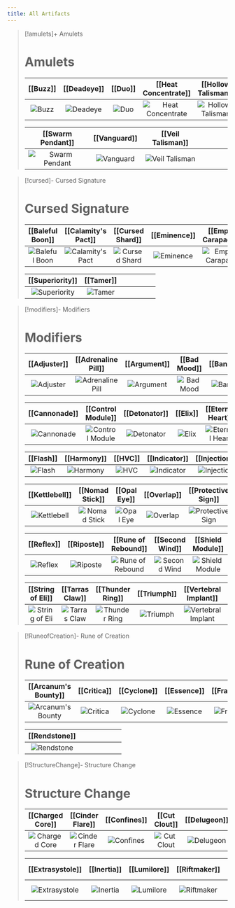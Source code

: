 ```yaml
---
title: All Artifacts
---
```


> [!amulets]+ Amulets
> # Amulets
> | [[Buzz]] | [[Deadeye]] | [[Duo]] | [[Heat Concentrate]] | [[Hollow Talisman]] | [[Juju]] | [[Soothe Stone]] |
> |:---:|:---:|:---:|:---:|:---:|:---:|:---:|
> | ![Buzz](Buzz.png) | ![Deadeye](Deadeye.png) | ![Duo](Duo.png) | ![Heat Concentrate](Heat%20Concentrate.png) | ![Hollow Talisman](HollowTalisman_Icon.png) | ![Juju](Juju.png) | ![Soothe Stone](Soothe%20Stone.png) |
>
> | [[Swarm Pendant]] | [[Vanguard]] | [[Veil Talisman]] |  |  |  |  |
> |:---:|:---:|:---:|:---:|:---:|:---:|:---:|
> | ![Swarm Pendant](SwarmPendant_icon.png) | ![Vanguard](Vanguard.png) | ![Veil Talisman](Veil%20Talisman.png) |  |  |  |  |

> [!cursed]- Cursed Signature
> # Cursed Signature
> 
> | [[Baleful Boon]] | [[Calamity's Pact]] | [[Cursed Shard]] | [[Eminence]] | [[Empty Carapace]] | [[Greed's Gambit]] | [[Ritual Vessel]] |
> |:---:|:---:|:---:|:---:|:---:|:---:|:---:|
> | ![Baleful Boon](BalefulBoon.png) | ![Calamity's Pact](Calamity_s%20Pact.png) | ![Cursed Shard](CursedShard_icon.png) | ![Eminence](Eminence_Icon.png) | ![Empty Carapace](EmptyCarapace_Icon.png) | ![Greed's Gambit](GreedsGambit.png) | ![Ritual Vessel](RitualVessel_icon.png) |
>
> | [[Superiority]] | [[Tamer]] |  |  |  |  |  |
> |:---:|:---:|:---:|:---:|:---:|:---:|:---:|
> | ![Superiority](Superiority.png) | ![Tamer](Tamer.png) |  |  |  |  |  |

> [!modifiers]- Modifiers
> # Modifiers
> | [[Adjuster]] | [[Adrenaline Pill]] | [[Argument]] | [[Bad Mood]] | [[BaneSeal]] | [[Bayonet]] | [[Blue Pill]] |
> |:---:|:---:|:---:|:---:|:---:|:---:|:---:|
> | ![Adjuster](Adjuster.png) | ![Adrenaline Pill](Adrenaline%20pill_icon.png) | ![Argument](Argument.png) | ![Bad Mood](Bad_Mood.png) | ![BaneSeal](BaneSeal.png) | ![Bayonet](Bayonet.png) | ![Blue Pill](Blue_pill_icon.png) |
> 
> | [[Cannonade]] | [[Control Module]] | [[Detonator]] | [[Elix]] | [[Eternal Heart]] | [[First Impression]] | [[Flame Draft]] |
> |:---:|:---:|:---:|:---:|:---:|:---:|:---:|
> | ![Cannonade](Cannonade.png) | ![Control Module](Control_Module.png) | ![Detonator](Detonator.png) | ![Elix](Elix.png) | ![Eternal Heart](EternalHeart_Icon.png) | ![First Impression](First_Impression.png) | ![Flame Draft](FlameDraft.png) |
> 
> | [[Flash]] | [[Harmony]] | [[HVC]] | [[Indicator]] | [[Injection]] | [[Jade]] | [[Karma]] |
> |:---:|:---:|:---:|:---:|:---:|:---:|:---:|
> | ![Flash](Flash_icon.png) | ![Harmony](Harmony.png) | ![HVC](HVC.png) | ![Indicator](Indicator_icon.png) | ![Injection](Injection.png) | ![Jade](Nephritis.png) | ![Karma](Karma.png) |
> 
> | [[Kettlebell]] | [[Nomad Stick]] | [[Opal Eye]] | [[Overlap]] | [[Protective Sign]] | [[Protocol 1.0]] | [[Protocol 2.0]] |
> |:---:|:---:|:---:|:---:|:---:|:---:|:---:|
> | ![Kettlebell](Kettlebell.png) | ![Nomad Stick](NomadStick_Icon.png) | ![Opal Eye](Opal%20eye_icon.png) | ![Overlap](Overlap.png) | ![Protective Sign](Protective_Sign.png) | ![Protocol 1.0](Protocol%201.0_icon.png) | ![Protocol 2.0](Protocol_2.0.png) |
> 
> | [[Reflex]] | [[Riposte]] | [[Rune of Rebound]] | [[Second Wind]] | [[Shield Module]] | [[Skirmish]] | [[Spark]] |
> |:---:|:---:|:---:|:---:|:---:|:---:|:---:|
> | ![Reflex](Reflex.png) | ![Riposte](Riposte.png) | ![Rune of Rebound](RuneOfRebound_Icon.png) | ![Second Wind](Second_Wind.png) | ![Shield Module](Shield_Module.png) | ![Skirmish](Skirmish.png) | ![Spark](Spark.png) |
> 
> | [[String of Eli]] | [[Tarras Claw]] | [[Thunder Ring]] | [[Triumph]] | [[Vertebral Implant]] | [[Wilt Haze]] | [[Yellow Pill]] |
> |:---:|:---:|:---:|:---:|:---:|:---:|:---:|
> | ![String of Eli](String_Of_Eli.png) | ![Tarras Claw](TarrasClaw.png) | ![Thunder Ring](Thunder_Ring.png) | ![Triumph](Triumph.png) | ![Vertebral Implant](Vertebral%20Implant_icon.png) | ![Wilt Haze](WiltHaze.png) | ![Yellow Pill](Yellow%20pill_icon.png) |

> [!RuneofCreation]- Rune of Creation
> # Rune of Creation
>
> | [[Arcanum's Bounty]] | [[Critica]] | [[Cyclone]] | [[Essence]] | [[Fractal]] | [[Fuse]] | [[Infurion]] |
> |:---:|:---:|:---:|:---:|:---:|:---:|:---:|
> | ![Arcanum's Bounty](Arcanum_s%20Bounty.png) | ![Critica](Critica.png) | ![Cyclone](Cyclone.png) | ![Essence](Essence_Icon.png) | ![Fractal](Fractal_Icon.png) | ![Fuse](Fuse_Icon.png) | ![Infurion](Infurion.png) |
> 
> | [[Rendstone]] |  |  |  |  |  |  |
> |:---:|:---:|:---:|:---:|:---:|:---:|:---:|
> | ![Rendstone](Rendstone.png) |  |  |  |  |  |  |

> [!StructureChange]- Structure Change
> # Structure Change
> | [[Charged Core]] | [[Cinder Flare]] | [[Confines]] | [[Cut Clout]] | [[Delugeon]] | [[Enhancer]] | [[Eruptor]] |
> |:---:|:---:|:---:|:---:|:---:|:---:|:---:|
> | ![Charged Core](/assets/Artifacts/structurechange/ChargedCore_Icon.png) | ![Cinder Flare](/assets/Artifacts/structurechange/CinderFlare.png) | ![Confines](/assets/Artifacts/structurechange/Confines_Icon.png) | ![Cut Clout](/assets/Artifacts/structurechange/CutClout.png) | ![Delugeon](/assets/Artifacts/structurechange/Delugeon.png) | ![Enhancer](/assets/Artifacts/structurechange/Enhancer_Icon.png) | ![Eruptor](/assets/Artifacts/structurechange/Eruptor.png) |
>
> | [[Extrasystole]] | [[Inertia]] | [[Lumilore]] | [[Riftmaker]] | [[Rippletide]] | [[Soul Weaver]] | [[Source]] |
> |:---:|:---:|:---:|:---:|:---:|:---:|:---:|
> | ![Extrasystole](/assets/Artifacts/structurechange/Extrasystole.png) | ![Inertia](/assets/Artifacts/structurechange/Inertia_Icon.png) | ![Lumilore](/assets/Artifacts/structurechange/Lumilore.png) | ![Riftmaker](/assets/Artifacts/structurechange/Riftmaker.png) | ![Rippletide](/assets/Artifacts/structurechange/Rippletide.png) | ![Soul Weaver](/assets/Artifacts/structurechange/SoulWeaver.png) | ![Source](/assets/Artifacts/structurechange/Source_Icon.png) |
